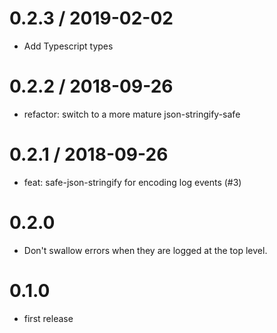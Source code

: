 
0.2.3 / 2019-02-02
==================

  * Add Typescript types

0.2.2 / 2018-09-26
==================

  * refactor: switch to a more mature json-stringify-safe

0.2.1 / 2018-09-26
==================

  * feat: safe-json-stringify for encoding log events (#3)

0.2.0
=====

 * Don't swallow errors when they are logged at the top level.

0.1.0
=====

 * first release

